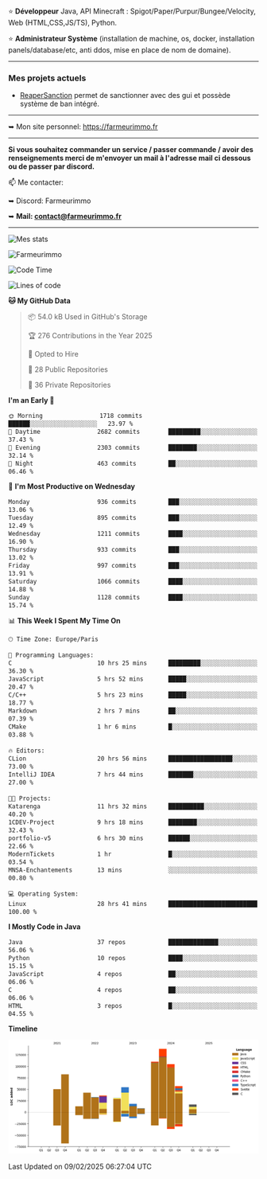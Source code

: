 ⭐ **Développeur** Java, API Minecraft : Spigot/Paper/Purpur/Bungee/Velocity, Web (HTML,CSS,JS/TS), Python.

⭐ **Administrateur Système** (installation de machine, os, docker, installation panels/database/etc, anti ddos, mise en place de nom de domaine).

---

### Mes projets actuels
- [ReaperSanction](https://www.spigotmc.org/resources/reapersanction.89580/) permet de sanctionner avec des gui et possède système de ban intégré.

---

➥ Mon site personnel: https://farmeurimmo.fr

---

**Si vous souhaitez commander un service / passer commande / avoir des renseignements merci de m'envoyer un mail à l'adresse mail ci dessous ou de passer par discord.**

📫 Me contacter:
 
   ➥ Discord: Farmeurimmo
   
   ➥ **Mail: contact@farmeurimmo.fr**

---

![Mes stats](https://github-readme-stats.farmeurimmo.fr/api?username=Farmeurimmo&count_private=true&show_icons=true&theme=radical)

<img src="https://komarev.com/ghpvc/?username=Farmeurimmo" alt="Farmeurimmo" />

<!--START_SECTION:waka-->
![Code Time](http://img.shields.io/badge/Code%20Time-1%2C842%20hrs-blue)

![Lines of code](https://img.shields.io/badge/From%20Hello%20World%20I%27ve%20Written-797.3%20thousand%20lines%20of%20code-blue)

**🐱 My GitHub Data** 

> 📦 54.0 kB Used in GitHub's Storage 
 > 
> 🏆 276 Contributions in the Year 2025
 > 
> 💼 Opted to Hire
 > 
> 📜 28 Public Repositories 
 > 
> 🔑 36 Private Repositories 
 > 
**I'm an Early 🐤** 

```text
🌞 Morning                1718 commits        ██████░░░░░░░░░░░░░░░░░░░   23.97 % 
🌆 Daytime                2682 commits        █████████░░░░░░░░░░░░░░░░   37.43 % 
🌃 Evening                2303 commits        ████████░░░░░░░░░░░░░░░░░   32.14 % 
🌙 Night                  463 commits         ██░░░░░░░░░░░░░░░░░░░░░░░   06.46 % 
```
📅 **I'm Most Productive on Wednesday** 

```text
Monday                   936 commits         ███░░░░░░░░░░░░░░░░░░░░░░   13.06 % 
Tuesday                  895 commits         ███░░░░░░░░░░░░░░░░░░░░░░   12.49 % 
Wednesday                1211 commits        ████░░░░░░░░░░░░░░░░░░░░░   16.90 % 
Thursday                 933 commits         ███░░░░░░░░░░░░░░░░░░░░░░   13.02 % 
Friday                   997 commits         ███░░░░░░░░░░░░░░░░░░░░░░   13.91 % 
Saturday                 1066 commits        ████░░░░░░░░░░░░░░░░░░░░░   14.88 % 
Sunday                   1128 commits        ████░░░░░░░░░░░░░░░░░░░░░   15.74 % 
```


📊 **This Week I Spent My Time On** 

```text
🕑︎ Time Zone: Europe/Paris

💬 Programming Languages: 
C                        10 hrs 25 mins      █████████░░░░░░░░░░░░░░░░   36.30 % 
JavaScript               5 hrs 52 mins       █████░░░░░░░░░░░░░░░░░░░░   20.47 % 
C/C++                    5 hrs 23 mins       █████░░░░░░░░░░░░░░░░░░░░   18.77 % 
Markdown                 2 hrs 7 mins        ██░░░░░░░░░░░░░░░░░░░░░░░   07.39 % 
CMake                    1 hr 6 mins         █░░░░░░░░░░░░░░░░░░░░░░░░   03.88 % 

🔥 Editors: 
CLion                    20 hrs 56 mins      ██████████████████░░░░░░░   73.00 % 
IntelliJ IDEA            7 hrs 44 mins       ███████░░░░░░░░░░░░░░░░░░   27.00 % 

🐱‍💻 Projects: 
Katarenga                11 hrs 32 mins      ██████████░░░░░░░░░░░░░░░   40.20 % 
1CDEV-Project            9 hrs 18 mins       ████████░░░░░░░░░░░░░░░░░   32.43 % 
portfolio-v5             6 hrs 30 mins       ██████░░░░░░░░░░░░░░░░░░░   22.66 % 
ModernTickets            1 hr                █░░░░░░░░░░░░░░░░░░░░░░░░   03.54 % 
MNSA-Enchantements       13 mins             ░░░░░░░░░░░░░░░░░░░░░░░░░   00.80 % 

💻 Operating System: 
Linux                    28 hrs 41 mins      █████████████████████████   100.00 % 
```

**I Mostly Code in Java** 

```text
Java                     37 repos            ██████████████░░░░░░░░░░░   56.06 % 
Python                   10 repos            ████░░░░░░░░░░░░░░░░░░░░░   15.15 % 
JavaScript               4 repos             ██░░░░░░░░░░░░░░░░░░░░░░░   06.06 % 
C                        4 repos             ██░░░░░░░░░░░░░░░░░░░░░░░   06.06 % 
HTML                     3 repos             █░░░░░░░░░░░░░░░░░░░░░░░░   04.55 % 
```



**Timeline**

![Lines of Code chart](https://raw.githubusercontent.com/Farmeurimmo/Farmeurimmo/main/assets/bar_graph.png)


 Last Updated on 09/02/2025 06:27:04 UTC
<!--END_SECTION:waka-->
